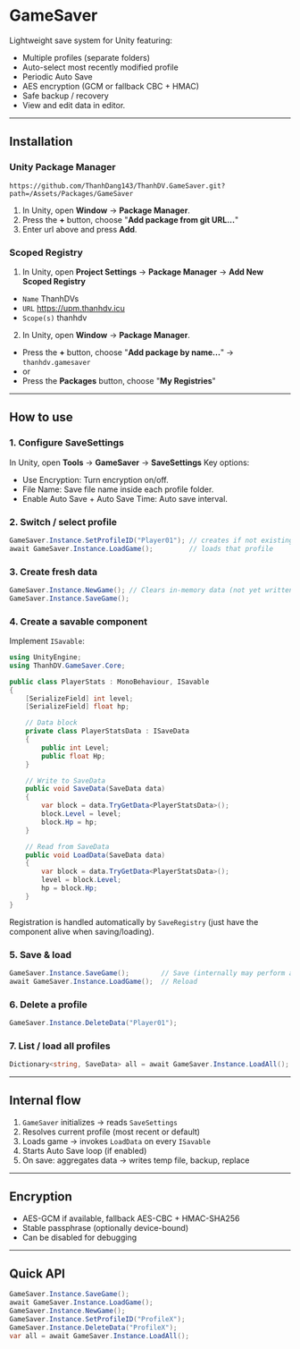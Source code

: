 # GameSaver

Lightweight save system for Unity featuring:
- Multiple profiles (separate folders)
- Auto-select most recently modified profile
- Periodic Auto Save
- AES encryption (GCM or fallback CBC + HMAC)
- Safe backup / recovery
- View and edit data in editor.

---

## Installation
### Unity Package Manager
```
https://github.com/ThanhDang143/ThanhDV.GameSaver.git?path=/Assets/Packages/GameSaver
```

1. In Unity, open **Window** → **Package Manager**.
2. Press the **+** button, choose "**Add package from git URL...**"
3. Enter url above and press **Add**.

### Scoped Registry

1. In Unity, open **Project Settings** → **Package Manager** → **Add New Scoped Registry**
- ``Name`` ThanhDVs
- ``URL`` https://upm.thanhdv.icu
- ``Scope(s)`` thanhdv

2. In Unity, open **Window** → **Package Manager**.
- Press the **+** button, choose "**Add package by name...**" → ``thanhdv.gamesaver``
- or
- Press the **Packages** button, choose "**My Registries**"

---

## How to use

### 1. Configure SaveSettings
In Unity, open **Tools** → **GameSaver** → **SaveSettings**
Key options:
- Use Encryption: Turn encryption on/off.
- File Name: Save file name inside each profile folder.
- Enable Auto Save + Auto Save Time: Auto save interval.

### 2. Switch / select profile
```csharp
GameSaver.Instance.SetProfileID("Player01"); // creates if not existing
await GameSaver.Instance.LoadGame();         // loads that profile
```

### 3. Create fresh data
```csharp
GameSaver.Instance.NewGame(); // Clears in‑memory data (not yet written)
GameSaver.Instance.SaveGame();
```

### 4. Create a savable component
Implement `ISavable`:

```csharp
using UnityEngine;
using ThanhDV.GameSaver.Core;

public class PlayerStats : MonoBehaviour, ISavable
{
    [SerializeField] int level;
    [SerializeField] float hp;

    // Data block
    private class PlayerStatsData : ISaveData
    {
        public int Level;
        public float Hp;
    }

    // Write to SaveData
    public void SaveData(SaveData data)
    {
        var block = data.TryGetData<PlayerStatsData>();
        block.Level = level;
        block.Hp = hp;
    }

    // Read from SaveData
    public void LoadData(SaveData data)
    {
        var block = data.TryGetData<PlayerStatsData>();
        level = block.Level;
        hp = block.Hp;
    }
}
```

Registration is handled automatically by `SaveRegistry` (just have the component alive when saving/loading).

### 5. Save & load
```csharp
GameSaver.Instance.SaveGame();        // Save (internally may perform async I/O)
await GameSaver.Instance.LoadGame();  // Reload
```

### 6. Delete a profile
```csharp
GameSaver.Instance.DeleteData("Player01");
```

### 7. List / load all profiles
```csharp
Dictionary<string, SaveData> all = await GameSaver.Instance.LoadAll();
```

---

## Internal flow

1. `GameSaver` initializes -> reads `SaveSettings`
2. Resolves current profile (most recent or default)
3. Loads game -> invokes `LoadData` on every `ISavable`
4. Starts Auto Save loop (if enabled)
5. On save: aggregates data -> writes temp file, backup, replace

---

## Encryption

- AES-GCM if available, fallback AES-CBC + HMAC-SHA256
- Stable passphrase (optionally device-bound)
- Can be disabled for debugging

---

## Quick API

```csharp
GameSaver.Instance.SaveGame();
await GameSaver.Instance.LoadGame();
GameSaver.Instance.NewGame();
GameSaver.Instance.SetProfileID("ProfileX");
GameSaver.Instance.DeleteData("ProfileX");
var all = await GameSaver.Instance.LoadAll();
```